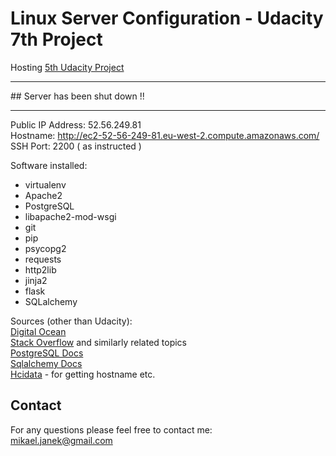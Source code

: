 # Linux Server Configuration - Udacity 7th Project
Hosting [5th Udacity Project](https://github.com/mikaeljan/UdacityFifthProject)

<hr>
## Server has been shut down !! 
<hr>

Public IP Address: 52.56.249.81 <br>
Hostname: http://ec2-52-56-249-81.eu-west-2.compute.amazonaws.com/
<br>SSH Port: 2200 ( as instructed )

Software installed:
- virtualenv
- Apache2
- PostgreSQL
- libapache2-mod-wsgi
- git
- pip
- psycopg2
- requests
- http2lib
- jinja2
- flask
- SQLalchemy

Sources (other than Udacity):
<br>
[Digital Ocean](https://www.digitalocean.com/)<br>
[Stack Overflow](https://stackoverflow.com/questions/37156248/flask-sqlalchemy-multiple-foreign-keys-in-relationship) and similarly related topics<br>
[PostgreSQL Docs](https://www.postgresql.org/)<br>
[Sqlalchemy Docs](http://docs.sqlalchemy.org/en/latest/orm/basic_relationships.html#one-to-many)<br>
[Hcidata](http://www.hcidata.info/host2ip.cgi) - for getting hostname etc.

## Contact
For any questions please feel free to contact me:<br />
mikael.janek@gmail.com
